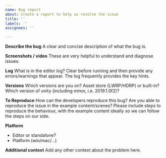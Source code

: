 ```yaml
---
name: Bug report
about: Create a report to help us resolve the issue
title: ''
labels: ''
assignees: ''

---
```


**Describe the bug**
A clear and concise description of what the bug is.

**Screenshots / video**
These are very helpful to understand and diagnose issues.

**Log**
What is in the editor log? Clear before running and then provide any errors/warnings that appear. The log frequently provides the key hints.

**Versions**
Which versions are you on? Asset store (LWRP/HDRP) or built-in? Which version of unity (including minor, i.e. 2019.1.0f2)?

**To Reproduce**
How can the developers reproduce this bug? Are you able to reproduce the issue in the example content/scenes?
Please include steps to reproduce the behaviour, with the example content ideally so we can follow the steps on our side.

**Platform**
 - Editor or standalone?
 - Platform (win/mac/...)

**Additional context**
Add any other context about the problem here.
